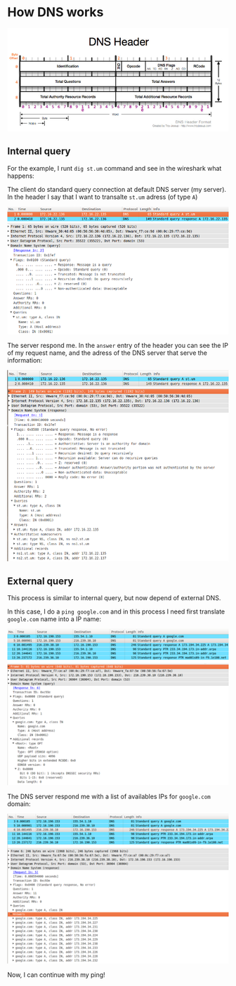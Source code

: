 # How DNS works

![](../../assets/dns-header.jpg)

## Internal query

For the example, I runt `dig st.um` command and see in the wireshark what happens:

The client do standard query connection at default DNS server (my server). In the header I say that I want to transalte `st.um` adress (of type `A`)

![](../../assets/dns-1.png)

The server respond me. In the `answer` entry of the header you can see the IP of my request name, and the adress of the DNS server that serve the information:

![](../../assets/dns-2.png)

## External query

This process is similar to internal query, but now depend of external DNS.

In this case, I do a `ping google.com` and in this process I need first translate `google.com` name into a IP name:

![](../../assets/dns-3.png)

The DNS server respond me with a list of availables IPs for `google.com` domain:

![](../../assets/dns-4.png)

Now, I can continue with my ping!